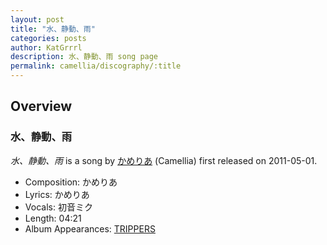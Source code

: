 ```yaml
---
layout: post
title: "水、静動、雨"
categories: posts
author: KatGrrrl
description: 水、静動、雨 song page
permalink: camellia/discography/:title
---
```


## Overview

### 水、静動、雨

*水、静動、雨* is a song by [かめりあ](<{% link postsWiki/_posts/2023-12-10-camellia.md %}>) (Camellia) first released on 2011-05-01.

* Composition: かめりあ
* Lyrics: かめりあ
* Vocals: 初音ミク
* Length: 04:21
* Album Appearances: [TRIPPERS](<{% link postsInclude/_posts/camellia/albums/TRIPPERS/2023-12-06-TRIPPERS.md %}>)
